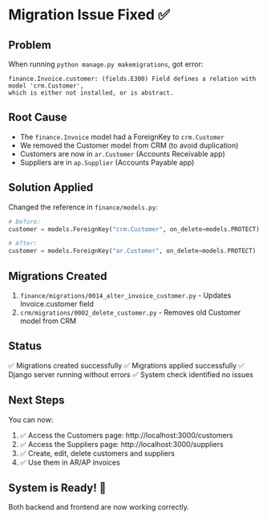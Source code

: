 # Migration Issue Fixed ✅

## Problem
When running `python manage.py makemigrations`, got error:
```
finance.Invoice.customer: (fields.E300) Field defines a relation with model 'crm.Customer', 
which is either not installed, or is abstract.
```

## Root Cause
- The `finance.Invoice` model had a ForeignKey to `crm.Customer`
- We removed the Customer model from CRM (to avoid duplication)
- Customers are now in `ar.Customer` (Accounts Receivable app)
- Suppliers are in `ap.Supplier` (Accounts Payable app)

## Solution Applied
Changed the reference in `finance/models.py`:
```python
# Before:
customer = models.ForeignKey("crm.Customer", on_delete=models.PROTECT)

# After:
customer = models.ForeignKey("ar.Customer", on_delete=models.PROTECT)
```

## Migrations Created
1. `finance/migrations/0014_alter_invoice_customer.py` - Updates Invoice.customer field
2. `crm/migrations/0002_delete_customer.py` - Removes old Customer model from CRM

## Status
✅ Migrations created successfully
✅ Migrations applied successfully
✅ Django server running without errors
✅ System check identified no issues

## Next Steps
You can now:
1. ✅ Access the Customers page: http://localhost:3000/customers
2. ✅ Access the Suppliers page: http://localhost:3000/suppliers
3. ✅ Create, edit, delete customers and suppliers
4. ✅ Use them in AR/AP invoices

## System is Ready! 🚀

Both backend and frontend are now working correctly.
